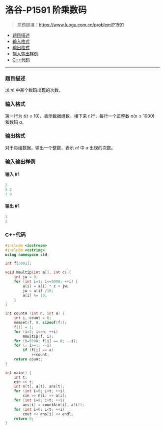 # 洛谷-P1591 阶乘数码

> 原题链接：https://www.luogu.com.cn/problem/P1591

- [题目描述](#题目描述)
- [输入格式](#输入格式)
- [输出格式](#输出格式)
- [输入输出样例](#输入输出样例)
- [C++代码](#C++代码)

---

### <a name="题目描述">题目描述</a>

求 $n!$ 中某个数码出现的次数。

### <a name="输入格式">输入格式</a>

第一行为 $t(t \leq 10)$，表示数据组数。接下来 $t$ 行，每行一个正整数 $n(n \leq 1000)$ 和数码 $a$。

### <a name="输出格式">输出格式</a>

对于每组数据，输出一个整数，表示 $n!$ 中 $a$ 出现的次数。

### <a name="输入输出样例">输入输出样例</a>

#### 输入 #1

```c++
2
5 2
7 0
```

#### 输出 #1

```c++
1
2
```

### <a name="C++代码">C++代码</a>

```c++
#include <iostream>
#include <cstring>
using namespace std;

int f[5001];

void mmultip(int a[], int c) {
    int jw = 0;
    for (int i=1; i<=5000; ++i) {
        a[i] = a[i] * c + jw;
        jw = a[i] /10;
        a[i] %= 10;
    }
}

int countA (int n, int a) {
    int i, count = 0;
    memset(f, 0, sizeof(f));
    f[1] = 1;
    for (i=2; i<=n; ++i)
        mmultip(f, i);
    for (i=5000; f[i] == 0; --i);
    for (; i>=1; --i)
        if (f[i] == a)
            ++count;
    return count;
}

int main() {
    int t;
    cin >> t;
    int n[t], a[t], ans[t];
    for (int i=0; i<t; ++i)
        cin >> n[i] >> a[i];
    for (int i=0; i<t; ++i)
        ans[i] = countA(n[i], a[i]);
    for (int i=0; i<t; ++i)
        cout << ans[i] << endl;
    return 0;
}
```